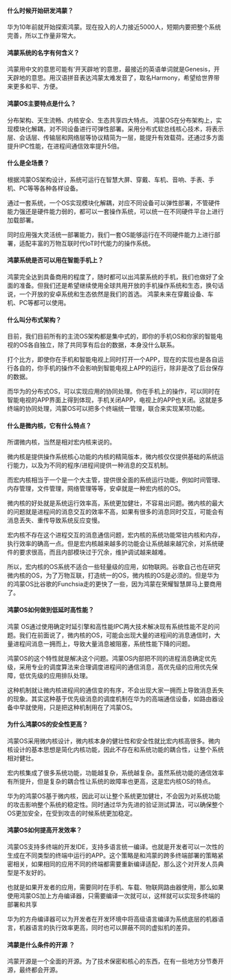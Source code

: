#### 什么时候开始研发鸿蒙？



华为10年前就开始探索鸿蒙。现在投入的人力接近5000人，短期内要把整个系统完善，所以工作量非常大。

#### 鸿蒙系统的名字有何含义？



鸿蒙用中文的意思可能有‘开天辟地’的意思，最接近的英语单词就是Genesis，开天辟地的意思。用汉语拼音表达鸿蒙太难发音了，取名Harmony，希望给世界带来更多和平、方便。 

#### 鸿蒙OS主要特点是什么？



分布架构、天生流畅、内核安全、生态共享四大特点。 鸿蒙OS在分布架构上，实现模块化解耦，对不同设备进行可弹性部署。采用分布式软总线核心技术，将表示层、会话层、传输层和网络层等协议精简为一层，能提升有效载荷。还通过多方面提升IPC性能，在进程间通信效率提升5倍。 

#### 什么是全场景？



根据鸿蒙OS架构设计，系统可运行在智慧大屏、穿戴、车机、音响、手表、手机、PC等等各种各样设备。 

通过一套系统，一个OS实现模块化解耦，对应不同设备可以弹性部署，不管硬件能力强还是硬件能力弱的，都可以一套操作系统，可以统一在不同硬件平台上进行加载部署。

同时应用强大灵活统一部署能力，我们一套OS能够运行在不同硬件能力上进行部署，适配丰富的万物互联时代IoT时代能力的操作系统。

#### 鸿蒙系统是否可以用在智能手机上？



鸿蒙完全达到具备商用的程度了，随时都可以出鸿蒙系统的手机，我们也做好了全面的准备。但我们还是希望继续使用全球共用开放的手机操作系统和生态，换句话说，一个开放的安卓系统和生态依然是我们的首选。 鸿蒙未来在穿戴设备、车机、PC等都可以使用。 

#### 什么叫分布式架构？



目前，我们目前所有的主流OS架构都是集中式的，即你的手机OS和你家的智能电视的OS各自独立，除了共同享有后台的数据，本身没什么联系。

打个比方，即使你在手机和智能电视上同时打开一个APP，现在的实现也是各自运行各自的，你手机的操作不会影响到智能电视上APP的运行，除非是改了后台保存的数据。

而华为的分布式OS，可以实现应用的协同处理。你在手机上的操作，可以同时在智能电视的APP界面上得到体现，手机关闭APP，电视上的APP也关闭。这就是多终端的协同处理，鸿蒙OS可以把多个终端统一管理，联合来实现某项功能。

#### 什么是微内核，它有什么特点？



所谓微内核，当然是相对宏内核来说的。

微内核是提供操作系统核心功能的内核的精简版本，微内核仅仅提供基础的系统运行能力，以及为不同的程序/进程间提供一种消息的交互机制。

而宏内核相当于一个是一个大主管，提供很全面的系统运行功能，例如时间管理、内存管理，文件管理，网络管理等等，安卓就是一种宏内核的OS。

 

微内核的好处就是系统运行效率高，系统更加健壮，不容易出问题。微内核的最大的问题就是进程间的消息交互的效率不高，如果有很多的消息同时交互，可能会有消息丢失、重传导致系统反应变慢。

宏内核不存在这个进程交互的消息通信问题，宏内核的系统功能常驻内核和内存，执行效率的确高一点。但是宏内核越来越多的功能会让系统越来越冗余，对系统硬件的要求很高，而且内部模块过于冗余，维护调试越来越难。

所以，宏内核的OS系统不适合一些轻量级的应用，如物联网。谷歌自己也在研究微内核的OS，为了万物互联，打造统一的OS，微内核的OS是必须的。但是华为的鸿蒙OS比谷歌的Funchsia走的更快了一些，因为鸿蒙在荣耀智慧屏马上要商用了。

#### 鸿蒙OS如何做到低延时高性能？



鸿蒙 OS通过使用确定时延引擎和高性能IPC两大技术解决现有系统性能不足的问题。我们在前面说了，微内核的OS，可能会出现大量的进程间的消息通信时，大量进程间消息一拥而上，导致大量消息被阻塞，系统性能下降的问题。

 

鸿蒙OS的这个特性就是解决这个问题。鸿蒙OS内部把不同的进程消息确定优先级，采用专业的调度算法来合理调度进程间的通信消息，高优先级的应用优先保障，低优先级的应用排队处理。

这种机制就让微内核进程间的通信变的有序，不会出现大家一拥而上导致消息丢失的现象。其实这种基于优先级消息的调度机制在华为的高端通信设备，如路由器设备中早就使用，只是把这种机制用在了鸿蒙OS。

#### 为什么鸿蒙OS的安全性更高？



 

鸿蒙OS采用微内核设计，微内核本身的健壮性和安全性就比宏内核高很多。微内核设计的基本思想是简化内核功能，因此不存在和系统功能的耦合性，让整个系统相对健壮。

宏内核集成了很多系统功能，功能越复杂，系统越复杂。虽然系统功能的通信效率有所提升，但是复杂的耦合性让系统的故障率也更高，这是宏内核OS的特点。

 华为的鸿蒙OS基于微内核，因此可以让整个系统更加健壮，不会因为对系统功能的攻击影响整个系统的稳定性。同时通过华为先进的验证测试算法，可以确保整个OS更加安全，在受到攻击的时候系统更加稳定。 

#### 鸿蒙OS如何提高开发效率？



鸿蒙OS支持多终端的开发IDE，支持多语言统一编译。也就是开发者可以一次性的生成在不同类型的终端中运行的APP。这个策略是和鸿蒙的跨多终端部署的策略紧密相关，如果相同的应用不同的终端都需要重新编译适配，那么这个对开发人员典型是不友好的。

 

也就是如果开发者的应用，需要同时在手机、车载、物联网路由器使用，那么如果使用鸿蒙OS加上方舟编译器，只需要编译一次就可以，这样就可以实现多终端的部署和共享

华为的方舟编译器可以为开发者在开发环境中将高级语言编译为系统底层的机器语言，机器语言的执行效率更高，同时也可以屏蔽不同的虚拟机的差异。

#### 鸿蒙是什么条件的开源 ？



鸿蒙开源是一个全面的开源。为了技术保密和核心的东西，在有一些地方分节奏开源，最终都会开源。 